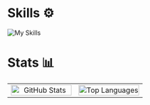 # Skills ⚙️
![My Skills](https://skillicons.dev/icons?i=html,css,js,ts,react,express,prisma)

# Stats 📊
<table style="width: 100%; table-layout: fixed">
    <tr>
        <td style="width: 50%; text-align: center; border: none">
            <picture>
                <source
                    srcset="https://github-readme-stats.vercel.app/api?username=eugsh1&show_icons=true&theme=dark&include_all_commits=true&rank_icon=github&hide_border=true"
                    media="(prefers-color-scheme: dark)"
                />
                <source
                    srcset="https://github-readme-stats.vercel.app/api?username=eugsh1&show_icons=true&theme=light&include_all_commits=true&rank_icon=github&hide_border=true"
                    media="(prefers-color-scheme: light), (prefers-color-scheme: no-preference)"
                />
                <img
                    src="https://github-readme-stats.vercel.app/api?username=eugsh1&show_icons=true&theme=dark&include_all_commits=true&rank_icon=github&hide_border=true"
                    alt="GitHub Stats"
                    style="width: 100%; border: none"
                />
            </picture>
        </td>
        <td style="width: 50%; text-align: center; border: none">
            <picture>
                <source
                    srcset="https://github-readme-stats.vercel.app/api/top-langs/?username=eugsh1&layout=compact&theme=dark&hide_border=true"
                    media="(prefers-color-scheme: dark)"
                />
                <source
                    srcset="https://github-readme-stats.vercel.app/api/top-langs/?username=eugsh1&layout=compact&theme=light&hide_border=true"
                    media="(prefers-color-scheme: light), (prefers-color-scheme: no-preference)"
                />
                <img
                    src="https://github-readme-stats.vercel.app/api/top-langs/?username=eugsh1&layout=compact&theme=dark&hide_border=true"
                    alt="Top Languages"
                    style="width: 100%; border: none"
                />
            </picture>
        </td>
    </tr>
</table>
